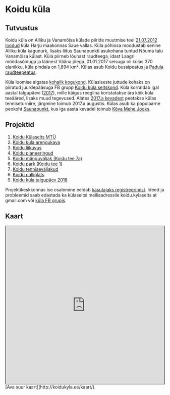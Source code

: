 # Koidu küla

## Tutvustus

Koidu küla on Alliku ja Vanamõisa külade piiride muutmise teel [21.07.2012 loodud](https://www.riigiteataja.ee/akt/118072012005) küla Harju maakonnas Saue vallas. Küla põhiosa moodustab senine Alliku küla kagunurk, lisaks liitus Saunapunkti asukohana tuntud Nõuma talu Vanamõisa külast. Küla piirneb lõunast raudteega, idast Laagri möödasõiduga ja läänest Vääna jõega. 01.01.2017 seisuga oli külas 370 elanikku, küla pindala on 1,894 km². Külas asub Koidu bussipeatus ja [Padula raudteepeatus](https://et.wikipedia.org/wiki/Padula_raudteepeatus).

Küla loomise algatas [kohalik kogukond](https://www.facebook.com/koidu). Külasiseste juttude kohaks on piiratud juurdepääsuga FB grupp [Koidu küla seltskond](https://www.facebook.com/groups/koidu/). Küla korraldab igal aastal talgupäevi ([2017](https://www.facebook.com/pg/koidu/photos/?tab=album&album_id=1528208410546077)), mille käigus reeglina koristatakse ära kõik küla teeääred, lisaks muud tegevused. Alates [2017.a kevadest](https://www.facebook.com/pg/koidu/photos/?tab=album&album_id=1551307594902825) peetakse külas tenniseturniire, järgmine toimub 2017.a augustis. Külas asub ka populaarne peokoht [Saunapunkt](http://www.saunapunkt.ee/), kus iga aasta kevadel toimub [Kõva Mehe Jooks](https://www.stamina.ee/kovamees).

## Projektid

1. [Koidu Külaselts MTÜ](https://github.com/sauevald/koidu/projects/5)
1. [Koidu küla arengukava](https://github.com/sauevald/koidu/projects/11)
1. [Koidu liikuvus](https://github.com/sauevald/koidu/projects/7)
1. [Koidu planeeringud](https://github.com/sauevald/koidu/projects/9)
1. [Koidu mänguväljak (Koidu tee 7a)](https://github.com/sauevald/koidu/projects/1)
1. [Koidu park (Koidu tee 1)](https://github.com/sauevald/koidu/projects/2)
1. [Koidu tenniseväljakud](https://github.com/sauevald/koidu/projects/3)
1. [Koidu palliplats](https://github.com/sauevald/koidu/projects/4)
1. [Koidu küla talgupäev 2018](https://github.com/sauevald/koidu/projects/6)

Projektikeskkonnas ise osalemine eeldab [kasutajaks registreerimist](https://github.com/join). Ideed ja probleemid saab edastada ka külaseltsi meiliaadressile koidu.kylaselts at gmail.com või [küla FB grupis](https://www.facebook.com/groups/koidu/).

## Kaart

<iframe height='500px' width='100%' frameborder='0' src='http://koidukyla.ee/kaart/' style='border: 1px solid black'></iframe>
[Ava suur kaart](http://koidukyla.ee/kaart/).
